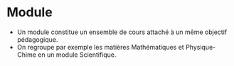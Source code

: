 
# Module

- Un module constitue un ensemble de cours attaché à un même objectif pédagogique.
- On regroupe par exemple les matières Mathématiques et Physique-Chime en un module Scientifique.
